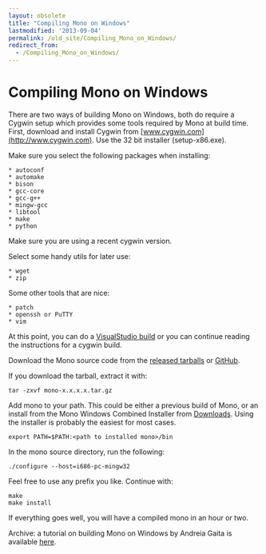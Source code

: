 ```yaml
---
layout: obsolete
title: "Compiling Mono on Windows"
lastmodified: '2013-09-04'
permalink: /old_site/Compiling_Mono_on_Windows/
redirect_from:
  - /Compiling_Mono_on_Windows/
---
```


Compiling Mono on Windows
=========================

There are two ways of building Mono on Windows, both do require a Cygwin setup which provides some tools required by Mono at build time. First, download and install Cygwin from [www.cygwin.com](http://www.cygwin.com). Use the 32 bit installer (setup-x86.exe).

Make sure you select the following packages when installing:

    * autoconf
    * automake
    * bison
    * gcc-core
    * gcc-g++
    * mingw-gcc
    * libtool
    * make
    * python

Make sure you are using a recent cygwin version.

Select some handy utils for later use:

    * wget
    * zip

Some other tools that are nice:

    * patch
    * openssh or PuTTY
    * vim

At this point, you can do a [VisualStudio build]({{site.github.url}}/old_site/Compiling_Mono_VSNET "Compiling Mono VSNET") or you can continue reading the instructions for a cygwin build.

Download the Mono source code from the [released tarballs](http://www.go-mono.com/mono-downloads/download.html) or [GitHub](https://github.com/mono/mono).

If you download the tarball, extract it with:

    tar -zxvf mono-x.x.x.x.tar.gz

Add mono to your path. This could be either a previous build of Mono, or an install from the Mono Windows Combined Installer from [Downloads]({{site.github.url}}/old_site/Downloads "Downloads"). Using the installer is probably the easiest for most cases.

    export PATH=$PATH:<path to installed mono>/bin

 In the mono source directory, run the following:

    ./configure --host=i686-pc-mingw32

Feel free to use any prefix you like. Continue with:

    make
    make install

If everything goes well, you will have a compiled mono in an hour or two.

Archive: a tutorial on building Mono on Windows by Andreia Gaita is available [here](http://shana.worldofcoding.com/en/mono_cygwin_tutorial.html).

